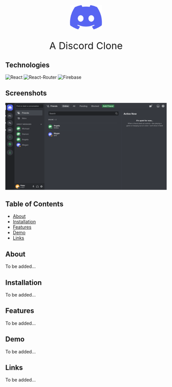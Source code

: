 <p align="center">
    <img src="public/discord_logo.svg" alt="Discord Logo" width="100px" />
</p>

<p align="center" style="font-size: 30px">A Discord Clone</p>

## Technologies

![React](https://img.shields.io/badge/React-20232A?style=flat&logo=react&logoColor=61DAFB)
![React-Router](https://img.shields.io/badge/React_Router-CA4245?style=flat&logo=react-router&logoColor=white)
![Firebase](https://img.shields.io/badge/firebase-039BE5?style=flat&logo=firebase)

## Screenshots

![Friend's List Screesnshot](public/friends_list_screenshot.png "Friend's List")

## Table of Contents

- [About](#about)
- [Installation](#installation)
- [Features](#features)
- [Demo](#demo)
- [Links](#links)

## About

To be added...

## Installation

To be added...

## Features

To be added...

## Demo

To be added...

## Links

To be added...
